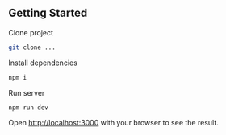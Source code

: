 ## Getting Started

Clone project

```bash
git clone ...
```

Install dependencies

```bash
npm i
```

Run server

```bash
npm run dev
```

Open [http://localhost:3000](http://localhost:3000) with your browser to see the result.
